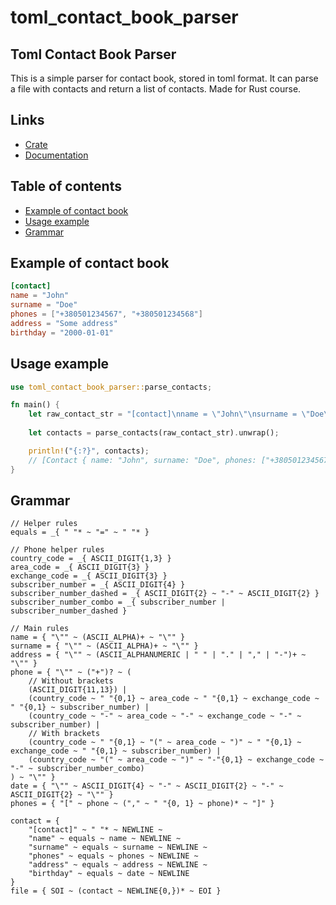 # toml_contact_book_parser
## Toml Contact Book Parser

This is a simple parser for contact book, stored in toml format. It can parse a file with contacts and return a list of contacts.
Made for Rust course.

## Links
- [Crate](https://crates.io/crates/toml_contact_book_parser)
- [Documentation](https://docs.rs/toml_contact_book_parser)

## Table of contents
- [Example of contact book](#example-of-contact-book)
- [Usage example](#usage-example)
- [Grammar](#grammar)

## Example of contact book

```toml
[contact]
name = "John"
surname = "Doe"
phones = ["+380501234567", "+380501234568"]
address = "Some address"
birthday = "2000-01-01"

```

## Usage example

```rust
use toml_contact_book_parser::parse_contacts;

fn main() {
    let raw_contact_str = "[contact]\nname = \"John\"\nsurname = \"Doe\"\nphones = [\"+380501..."; // fill with your contact book or load from file
    
    let contacts = parse_contacts(raw_contact_str).unwrap();

    println!("{:?}", contacts);
    // [Contact { name: "John", surname: "Doe", phones: ["+380501234567", "+380501234568"], address: "Some address", birthday: "2000-01-01" }, ...]
}
```

## Grammar

```pest
// Helper rules
equals = _{ " "* ~ "=" ~ " "* }

// Phone helper rules
country_code = _{ ASCII_DIGIT{1,3} }
area_code = _{ ASCII_DIGIT{3} }
exchange_code = _{ ASCII_DIGIT{3} }
subscriber_number = _{ ASCII_DIGIT{4} }
subscriber_number_dashed = _{ ASCII_DIGIT{2} ~ "-" ~ ASCII_DIGIT{2} }
subscriber_number_combo = _{ subscriber_number | subscriber_number_dashed }

// Main rules
name = { "\"" ~ (ASCII_ALPHA)+ ~ "\"" }
surname = { "\"" ~ (ASCII_ALPHA)+ ~ "\"" }
address = { "\"" ~ (ASCII_ALPHANUMERIC | " " | "." | "," | "-")+ ~ "\"" }
phone = { "\"" ~ ("+")? ~ (
    // Without brackets
    (ASCII_DIGIT{11,13}) |
    (country_code ~ " "{0,1} ~ area_code ~ " "{0,1} ~ exchange_code ~ " "{0,1} ~ subscriber_number) |
    (country_code ~ "-" ~ area_code ~ "-" ~ exchange_code ~ "-" ~ subscriber_number) |
    // With brackets
    (country_code ~ " "{0,1} ~ "(" ~ area_code ~ ")" ~ " "{0,1} ~ exchange_code ~ " "{0,1} ~ subscriber_number) |
    (country_code ~ "(" ~ area_code ~ ")" ~ "-"{0,1} ~ exchange_code ~ "-" ~ subscriber_number_combo)
) ~ "\"" }
date = { "\"" ~ ASCII_DIGIT{4} ~ "-" ~ ASCII_DIGIT{2} ~ "-" ~ ASCII_DIGIT{2} ~ "\"" }
phones = { "[" ~ phone ~ ("," ~ " "{0, 1} ~ phone)* ~ "]" }

contact = {
    "[contact]" ~ " "* ~ NEWLINE ~
    "name" ~ equals ~ name ~ NEWLINE ~
    "surname" ~ equals ~ surname ~ NEWLINE ~
    "phones" ~ equals ~ phones ~ NEWLINE ~
    "address" ~ equals ~ address ~ NEWLINE ~
    "birthday" ~ equals ~ date ~ NEWLINE
}
file = { SOI ~ (contact ~ NEWLINE{0,})* ~ EOI }
```
